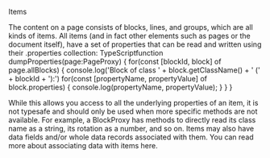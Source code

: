  Items















The content on a page consists of blocks, lines, and groups, which are all kinds of items.
All items (and in fact other elements such as pages or the document itself), have a set of properties that can be read and written using their .properties collection:
TypeScriptfunction dumpProperties(page:PageProxy) {
    for(const [blockId, block] of page.allBlocks) {
        console.log('Block of class ' + block.getClassName() + ' (' + blockId + '):')
        for(const [propertyName, propertyValue] of block.properties) {
            console.log(propertyName, propertyValue);
        }
    }
}

While this allows you access to all the underlying properties of an item, it is not typesafe and should only be used when more specific methods are not available. For example, a BlockProxy has methods to directly read its class name as a string, its rotation as a number, and so on.
Items may also have data fields and/or whole data records associated with them. You can read more about associating data with items here.